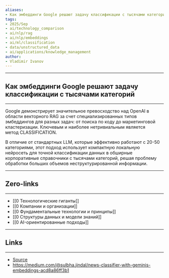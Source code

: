 ```yaml
---
aliases: 
- Как эмбеддинги Google решают задачу классификации с тысячами категорий 
tags:
- 2025/Sep
- ai/technology_comparison
- ai/nlp/rag
- ai/nlp/embeddings
- ai/ml/classification
- data/unstructured_data
- ai/applications/knowledge_management
author:
- Vladimir Ivanov
---
```

-----
##  Как эмбеддинги Google решают задачу классификации с тысячами категорий 
-----
Google демонстрирует значительное превосходство над OpenAI в области векторного RAG за счет специализированных типов эмбеддингов для разных задач: от поиска по коду до маркетинговой кластеризации. Ключевым и наиболее нетривиальным является метод CLASSIFICATION. 

В отличие от стандартных LLM, которые эффективно работают с 20-50 категориями, этот подход использует компактную локальную нейросеть для точной классификации данных в обширные корпоративные справочники с тысячами категорий, решая проблему обработки больших объемов неструктурированной информации.

---
## Zero-links
---
- [[0 Технологические гиганты]]
- [[0 Компании и организации]]
- [[0 Фундаментальные технологии и принципы]]
- [[0 Структуры данных и модели знаний]]
- [[0 AI-ориентированные подходы]]

---
## Links
---
- [Source](https://t.me/turboproject/2041)
- https://medium.com/@sulbha.jindal/news-classifier-with-geminis-embeddings-acd8a86ff3b1